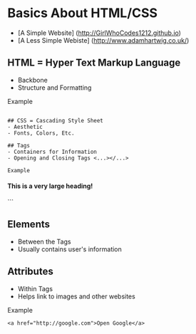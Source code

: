 # Basics About HTML/CSS
- [A Simple Website] (http://GirlWhoCodes1212.github.io)
- [A Less Simple Webiste] (http://www.adamhartwig.co.uk/)

## HTML = Hyper Text Markup Language
- Backbone
- Structure and Formatting

Example
```

## CSS = Cascading Style Sheet
- Aesthetic
- Fonts, Colors, Etc.

## Tags
- Containers for Information
- Opening and Closing Tags <...></...>

Example
```
<h4>This is a very large heading!</h4>
```

## Elements
- Between the Tags
- Usually contains user's information

## Attributes
- Within Tags
- Helps link to images and other websites

Example
```
<a href="http://google.com">Open Google</a>
```



  
